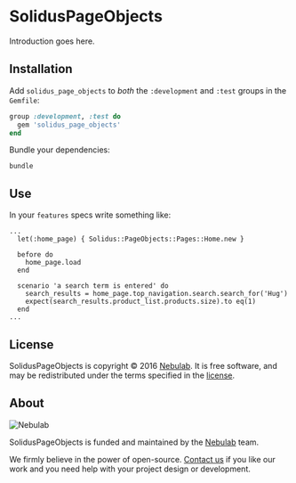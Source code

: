 SolidusPageObjects
==================

Introduction goes here.

Installation
------------

Add `solidus_page_objects` to *both* the `:development` and `:test` groups in
the `Gemfile`:

```ruby
group :development, :test do
  gem 'solidus_page_objects'
end
```

Bundle your dependencies:

```shell
bundle
```

Use
-------

In your `features` specs write something like:

```
...
  let(:home_page) { Solidus::PageObjects::Pages::Home.new }

  before do
    home_page.load
  end

  scenario 'a search term is entered' do
    search_results = home_page.top_navigation.search.search_for('Hug')
    expect(search_results.product_list.products.size).to eq(1)
  end
...
```

## License

SolidusPageObjects is copyright © 2016 [Nebulab](http://nebulab.it/). It is free software, and may be redistributed under the terms specified in the [license].

## About

![Nebulab](http://nebulab.it/assets/images/public/logo.svg)

SolidusPageObjects is funded and maintained by the [Nebulab](http://nebulab.it/) team.

We firmly believe in the power of open-source. [Contact us](http://nebulab.it/contact-us/) if you like our work and you need help with your project design or development.

[license]: MIT-LICENSE
